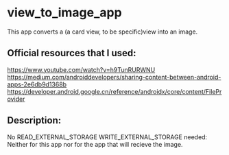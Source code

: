 # view_to_image_app
This app converts a (a card view, to be specific)view into an image.

## Official resources that I used:
https://www.youtube.com/watch?v=h9TunRURWNU \
https://medium.com/androiddevelopers/sharing-content-between-android-apps-2e6db9d1368b \
https://developer.android.google.cn/reference/androidx/core/content/FileProvider 

## Description:
No READ_EXTERNAL_STORAGE WRITE_EXTERNAL_STORAGE needed: Neither for this app nor for the app that will recieve the image.
